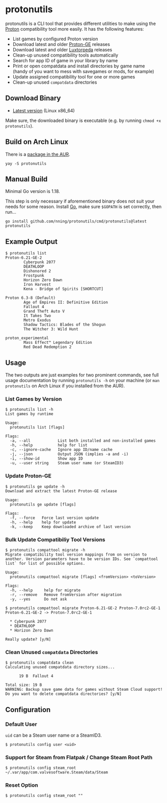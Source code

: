 # protonutils

protonutils is a CLI tool that provides different utilities to make using the [Proton][0] compatibility tool more easily. It has the following features:

* List games by configured Proton version
* Download latest and older [Proton-GE][1] releases
* Download latest and older [Luxtorpeda][3] releases
* Clean-up unused compatibility tools automatically
* Search for app ID of game in your library by name
* Print or open compatdata and install directories by game name  
  (handy of you want to mess with savegames or mods, for example)
* Update assigned compatibility tool for one or more games
* Clean-up unused `compatdata` directories

## Download Binary

* [Latest version](https://github.com/nning/protonutils/releases/latest/download/protonutils) (Linux x86_64)  

Make sure, the downloaded binary is executable (e.g. by running `chmod +x protonutils`).

## Build on Arch Linux

There is a [package in the AUR][2].

    yay -S protonutils

## Manual Build

Minimal Go version is 1.18.

This step is only necessary if aforementioned binary does not suit your needs for some reason. Install [Go](https://golang.org/), make sure `$GOPATH` is set correctly, then run...

    go install github.com/nning/protonutils/cmd/protonutils@latest
    protonutils

## Example Output

    $ protonutils list
    Proton-6.21-GE-2
            Cyberpunk 2077
            DEATHLOOP
            Dishonored 2
            Frostpunk
            Horizon Zero Dawn
            Iron Harvest
            Kena - Bridge of Spirits [SHORTCUT]

    Proton 6.3-8 (Default)
            Age of Empires II: Definitive Edition
            Fallout 4
            Grand Theft Auto V
            It Takes Two
            Metro Exodus
            Shadow Tactics: Blades of the Shogun
            The Witcher 3: Wild Hunt

    proton_experimental
            Mass Effect™ Legendary Edition
            Red Dead Redemption 2

## Usage

The two outputs are just examples for two prominent commands, see full usage
documentation by running `protonutils -h` on your machine (or `man protonutils`
on Arch Linux if you installed from the AUR).

### List Games by Version

    $ protonutils list -h
    List games by runtime
    
    Usage:
      protonutils list [flags]
    
    Flags:
      -a, --all            List both installed and non-installed games
      -h, --help           help for list
      -c, --ignore-cache   Ignore app ID/name cache
      -j, --json           Output JSON (implies -a and -i)
      -i, --show-id        Show app ID
      -u, --user string    Steam user name (or SteamID3)

### Update Proton-GE

    $ protonutils ge update -h
    Download and extract the latest Proton-GE release

    Usage:
      protonutils ge update [flags]

    Flags:
      -f, --force   Force last version update
      -h, --help    help for update
      -k, --keep    Keep downloaded archive of last version

### Bulk Update Compatibiliy Tool Versions

    $ protonutils compattool migrate -h
    Migrate compatibility tool version mappings from on version to another. Version parameters have to be version IDs. See `compattool list` for list of possible options.

    Usage:
      protonutils compattool migrate [flags] <fromVersion> <toVersion>

    Flags:
      -h, --help     help for migrate
      -r, --remove   Remove fromVersion after migration
      -y, --yes      Do not ask

    $ protonutils compattool migrate Proton-6.21-GE-2 Proton-7.0rc2-GE-1
    Proton-6.21-GE-2 -> Proton-7.0rc2-GE-1

      * Cyberpunk 2077
      * DEATHLOOP
      * Horizon Zero Dawn

    Really update? [y/N]

### Clean Unused `compatdata` Directories

    $ protonutils compatdata clean
    Calculating unused compatdata directory sizes...

          19 B  Fallout 4

    Total size: 19 B
    WARNING: Backup save game data for games without Steam Cloud support!
    Do you want to delete compatdata directories? [y/N]

## Configuration

### Default User

`uid` can be a Steam user name or a SteamID3.

    $ protonutils config user <uid>

### Support for Steam from Flatpak / Change Steam Root Path

    $ protonutils config steam_root ~/.var/app/com.valvesoftware.Steam/data/Steam

### Reset Option

    $ protonutils config steam_root ""


[0]: https://github.com/ValveSoftware/Proton
[1]: https://github.com/GloriousEggroll/proton-ge-custom
[2]: https://aur.archlinux.org/packages/protonutils/
[3]: https://github.com/luxtorpeda-dev/luxtorpeda

